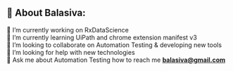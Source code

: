 💫 **About Balasiva:**
------------------------
🔭 I’m currently working on RxDataScience  
🌱 I’m currently learning UiPath and chrome extension manifest v3  
👯 I’m looking to collaborate on Automation Testing & developing new tools  
🤔 I’m looking for help with new technologies  
💬 Ask me about Automation Testing
how to reach me **balasiva@gmail.com**
